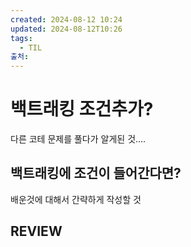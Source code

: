 ```yaml
---
created: 2024-08-12 10:24
updated: 2024-08-12T10:26
tags:
  - TIL
출처: 
---
```

# 백트래킹 조건추가?
다른 코테 문제를 풀다가 알게된 것....
## 백트래킹에 조건이 들어간다면?
배운것에 대해서 간략하게 작성할 것
## REVIEW
